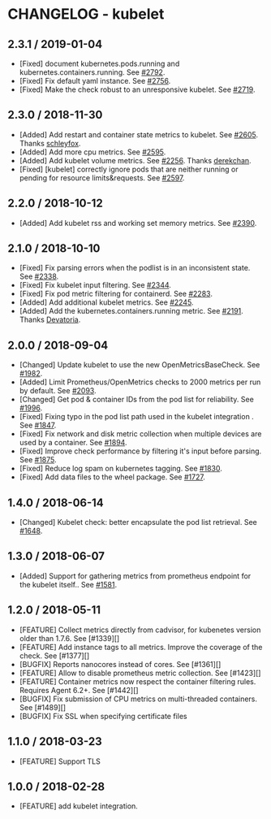 # CHANGELOG - kubelet

## 2.3.1 / 2019-01-04

* [Fixed] document kubernetes.pods.running and kubernetes.containers.running. See [#2792](https://github.com/DataDog/integrations-core/pull/2792).
* [Fixed] Fix default yaml instance. See [#2756](https://github.com/DataDog/integrations-core/pull/2756).
* [Fixed] Make the check robust to an unresponsive kubelet. See [#2719](https://github.com/DataDog/integrations-core/pull/2719).

## 2.3.0 / 2018-11-30

* [Added] Add restart and container state metrics to kubelet. See [#2605](https://github.com/DataDog/integrations-core/pull/2605). Thanks [schleyfox](https://github.com/schleyfox).
* [Added] Add more cpu metrics. See [#2595](https://github.com/DataDog/integrations-core/pull/2595).
* [Added] Add kubelet volume metrics. See [#2256](https://github.com/DataDog/integrations-core/pull/2256). Thanks [derekchan](https://github.com/derekchan).
* [Fixed] [kubelet] correctly ignore pods that are neither running or pending for resource limits&requests. See [#2597](https://github.com/DataDog/integrations-core/pull/2597).

## 2.2.0 / 2018-10-12

* [Added] Add kubelet rss and working set memory metrics. See [#2390](https://github.com/DataDog/integrations-core/pull/2390).

## 2.1.0 / 2018-10-10

* [Fixed] Fix parsing errors when the podlist is in an inconsistent state. See [#2338](https://github.com/DataDog/integrations-core/pull/2338).
* [Fixed] Fix kubelet input filtering. See [#2344](https://github.com/DataDog/integrations-core/pull/2344).
* [Fixed] Fix pod metric filtering for containerd. See [#2283](https://github.com/DataDog/integrations-core/pull/2283).
* [Added] Add additional kubelet metrics. See [#2245](https://github.com/DataDog/integrations-core/pull/2245).
* [Added] Add the kubernetes.containers.running metric. See [#2191](https://github.com/DataDog/integrations-core/pull/2191). Thanks [Devatoria](https://github.com/Devatoria).

## 2.0.0 / 2018-09-04

* [Changed] Update kubelet to use the new OpenMetricsBaseCheck. See [#1982](https://github.com/DataDog/integrations-core/pull/1982).
* [Added] Limit Prometheus/OpenMetrics checks to 2000 metrics per run by default. See [#2093](https://github.com/DataDog/integrations-core/pull/2093).
* [Changed] Get pod & container IDs from the pod list for reliability. See [#1996](https://github.com/DataDog/integrations-core/pull/1996).
* [Fixed] Fixing typo in the pod list path used in the kubelet integration . See [#1847](https://github.com/DataDog/integrations-core/pull/1847).
* [Fixed] Fix network and disk metric collection when multiple devices are used by a container. See [#1894](https://github.com/DataDog/integrations-core/pull/1894).
* [Fixed] Improve check performance by filtering it's input before parsing. See [#1875](https://github.com/DataDog/integrations-core/pull/1875).
* [Fixed] Reduce log spam on kubernetes tagging. See [#1830](https://github.com/DataDog/integrations-core/pull/1830).
* [Fixed] Add data files to the wheel package. See [#1727](https://github.com/DataDog/integrations-core/pull/1727).

## 1.4.0 / 2018-06-14

* [Changed] Kubelet check: better encapsulate the pod list retrieval. See [#1648](https://github.com/DataDog/integrations-core/pull/1648).

## 1.3.0 / 2018-06-07

* [Added] Support for gathering metrics from prometheus endpoint for the kubelet itself.. See [#1581](https://github.com/DataDog/integrations-core/pull/1581).

## 1.2.0 / 2018-05-11

* [FEATURE] Collect metrics directly from cadvisor, for kubenetes version older than 1.7.6. See [#1339][]
* [FEATURE] Add instance tags to all metrics. Improve the coverage of the check. See [#1377][]
* [BUGFIX] Reports nanocores instead of cores. See [#1361][]
* [FEATURE] Allow to disable prometheus metric collection. See [#1423][]
* [FEATURE] Container metrics now respect the container filtering rules. Requires Agent 6.2+. See [#1442][]
* [BUGFIX] Fix submission of CPU metrics on multi-threaded containers. See [#1489][]
* [BUGFIX] Fix SSL when specifying certificate files

## 1.1.0 / 2018-03-23

* [FEATURE] Support TLS

## 1.0.0 / 2018-02-28

* [FEATURE] add kubelet integration.
